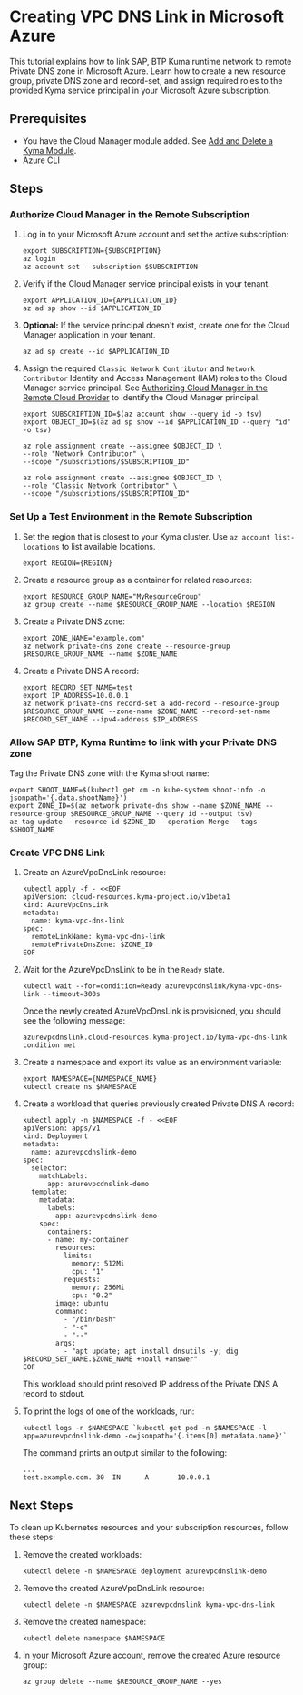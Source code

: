 # Creating VPC DNS Link in Microsoft Azure

This tutorial explains how to link SAP, BTP Kuma runtime network to remote Private DNS zone in Microsoft Azure. Learn how to create a new resource group, private DNS zone and record-set, and assign required roles to the provided Kyma service principal in your Microsoft Azure subscription.

## Prerequisites

* You have the Cloud Manager module added. See [Add and Delete a Kyma Module](https://help.sap.com/docs/btp/sap-business-technology-platform-internal/enable-and-disable-kyma-module?state=DRAFT&version=Internal#loio1b548e9ad4744b978b8b595288b0cb5c).
* Azure CLI

## Steps

### Authorize Cloud Manager in the Remote Subscription

1. Log in to your Microsoft Azure account and set the active subscription:

   ```shell
   export SUBSCRIPTION={SUBSCRIPTION}
   az login
   az account set --subscription $SUBSCRIPTION
   ```

2. Verify if the Cloud Manager service principal exists in your tenant.
   ```shell
   export APPLICATION_ID={APPLICATION_ID}
   az ad sp show --id $APPLICATION_ID
   ```
3. **Optional:** If the service principal doesn't exist, create one for the Cloud Manager application in your tenant.
   ```shell
   az ad sp create --id $APPLICATION_ID
   ```
4. Assign the required `Classic Network Contributor` and `Network Contributor` Identity and Access Management (IAM) roles to the Cloud Manager service principal. See [Authorizing Cloud Manager in the Remote Cloud Provider](../00-31-vpc-peering-authorization.md#microsoft-azure) to identify the Cloud Manager principal.
    ```shell
    export SUBSCRIPTION_ID=$(az account show --query id -o tsv)
    export OBJECT_ID=$(az ad sp show --id $APPLICATION_ID --query "id" -o tsv)
    
    az role assignment create --assignee $OBJECT_ID \
    --role "Network Contributor" \
    --scope "/subscriptions/$SUBSCRIPTION_ID"
   
    az role assignment create --assignee $OBJECT_ID \
    --role "Classic Network Contributor" \
    --scope "/subscriptions/$SUBSCRIPTION_ID"

### Set Up a Test Environment in the Remote Subscription

1. Set the region that is closest to your Kyma cluster. Use `az account list-locations` to list available locations.

   ```shell
   export REGION={REGION}
   ```

2. Create a resource group as a container for related resources:

   ```shell
   export RESOURCE_GROUP_NAME="MyResourceGroup"
   az group create --name $RESOURCE_GROUP_NAME --location $REGION
   ```

3. Create a Private DNS zone:

   ```shell
   export ZONE_NAME="example.com"
   az network private-dns zone create --resource-group $RESOURCE_GROUP_NAME --name $ZONE_NAME
   ```

4. Create a Private DNS A record:

   ```shell
   export RECORD_SET_NAME=test
   export IP_ADDRESS=10.0.0.1
   az network private-dns record-set a add-record --resource-group $RESOURCE_GROUP_NAME --zone-name $ZONE_NAME --record-set-name $RECORD_SET_NAME --ipv4-address $IP_ADDRESS
   ```

### Allow SAP BTP, Kyma Runtime to link with your Private DNS zone

Tag the Private DNS zone with the Kyma shoot name:

   ```shell
   export SHOOT_NAME=$(kubectl get cm -n kube-system shoot-info -o jsonpath='{.data.shootName}') 
   export ZONE_ID=$(az network private-dns show --name $ZONE_NAME --resource-group $RESOURCE_GROUP_NAME --query id --output tsv)
   az tag update --resource-id $ZONE_ID --operation Merge --tags $SHOOT_NAME
   ```

### Create VPC DNS Link

1. Create an AzureVpcDnsLink resource:

   ```shell
   kubectl apply -f - <<EOF
   apiVersion: cloud-resources.kyma-project.io/v1beta1
   kind: AzureVpcDnsLink
   metadata:
     name: kyma-vpc-dns-link
   spec:
     remoteLinkName: kyma-vpc-dns-link
     remotePrivateDnsZone: $ZONE_ID
   EOF
   ```

2. Wait for the AzureVpcDnsLink to be in the `Ready` state.

   ```shell
   kubectl wait --for=condition=Ready azurevpcdnslink/kyma-vpc-dns-link --timeout=300s
   ```

   Once the newly created AzureVpcDnsLink is provisioned, you should see the following message:

   ```console
   azurevpcdnslink.cloud-resources.kyma-project.io/kyma-vpc-dns-link condition met
   ```

3. Create a namespace and export its value as an environment variable:

   ```shell
   export NAMESPACE={NAMESPACE_NAME}
   kubectl create ns $NAMESPACE
   ```

4. Create a workload that queries previously created Private DNS A record:

   ```shell
   kubectl apply -n $NAMESPACE -f - <<EOF
   apiVersion: apps/v1
   kind: Deployment
   metadata:
     name: azurevpcdnslink-demo
   spec:
     selector:
       matchLabels:
         app: azurevpcdnslink-demo
     template:
       metadata:
         labels:
           app: azurevpcdnslink-demo
       spec:
         containers:
         - name: my-container
           resources:
             limits:
               memory: 512Mi
               cpu: "1"
             requests:
               memory: 256Mi
               cpu: "0.2"
           image: ubuntu
           command:
             - "/bin/bash"
             - "-c"
             - "--"
           args:
             - "apt update; apt install dnsutils -y; dig $RECORD_SET_NAME.$ZONE_NAME +noall +answer"
   EOF
   ```

   This workload should print resolved IP address of the Private DNS A record to stdout.

5. To print the logs of one of the workloads, run:

   ```shell
   kubectl logs -n $NAMESPACE `kubectl get pod -n $NAMESPACE -l app=azurevpcdnslink-demo -o=jsonpath='{.items[0].metadata.name}'`
   ```

   The command prints an output similar to the following:

   ```console
   ...
   test.example.com. 30  IN      A       10.0.0.1
   ```

## Next Steps

To clean up Kubernetes resources and your subscription resources, follow these steps:

1. Remove the created workloads:

   ```shell
   kubectl delete -n $NAMESPACE deployment azurevpcdnslink-demo
   ```

2. Remove the created AzureVpcDnsLink resource:

    ```shell
    kubectl delete -n $NAMESPACE azurevpcdnslink kyma-vpc-dns-link
    ```

3. Remove the created namespace:

    ```shell
    kubectl delete namespace $NAMESPACE
    ```

4. In your Microsoft Azure account, remove the created Azure resource group:

    ```shell
    az group delete --name $RESOURCE_GROUP_NAME --yes
    ```
